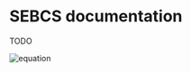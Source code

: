 # SEBCS documentation

TODO

![equation](http://www.sciweavers.org/upload/Tex2Img_1645721777/eqn.png)
